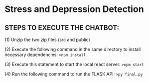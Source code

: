 # Stress and Depression Detection

## STEPS TO EXECUTE THE CHATBOT:

(1) Unzip the two zip files.(src and public)

(2) Execute the following command in the same directory to install necessary dependencies:
    ```
    >npm install
    ```
    
(3) Execute this statement to start the local react server:
    ```
    >npm start
    ```
    
    
(4) Run the following command to run the FLASK API:
    ```
    >py final.py
    ```
    

